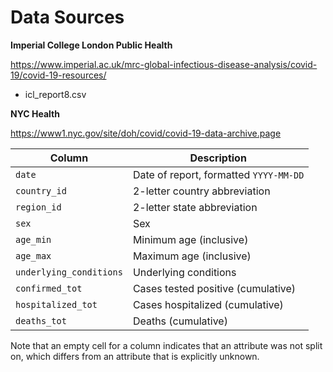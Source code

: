 # Data Sources

**Imperial College London Public Health**

https://www.imperial.ac.uk/mrc-global-infectious-disease-analysis/covid-19/covid-19-resources/

+ icl_report8.csv

**NYC Health**

https://www1.nyc.gov/site/doh/covid/covid-19-data-archive.page

| Column                      | Description
| ---                         | ---
| `date `                     | Date of report, formatted `YYYY-MM-DD`
| `country_id`                | 2-letter country abbreviation
| `region_id`                 | 2-letter state abbreviation
| `sex`                       | Sex
| `age_min`                   | Minimum age (inclusive)
| `age_max`                   | Maximum age (inclusive)
| `underlying_conditions`     | Underlying conditions
| `confirmed_tot`             | Cases tested positive (cumulative)
| `hospitalized_tot`          | Cases hospitalized (cumulative)
| `deaths_tot`                | Deaths (cumulative)

Note that an empty cell for a column indicates that an attribute was not split on, which differs from an attribute that is explicitly unknown.
